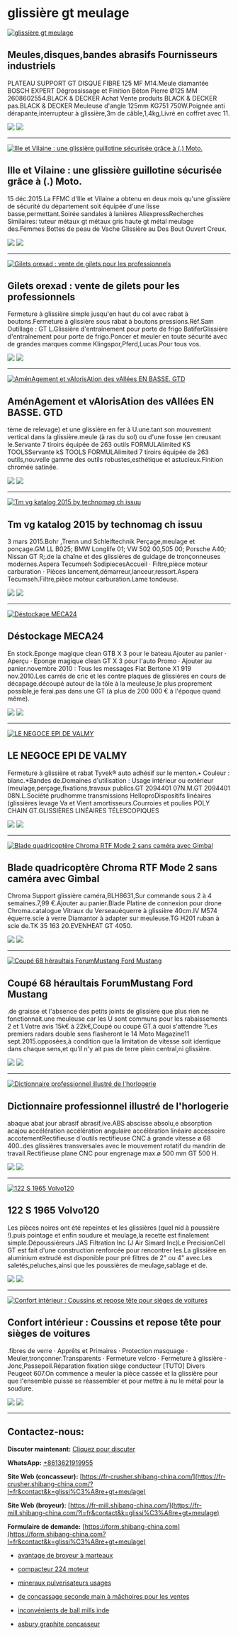 # glissière gt meulage

<a href="https://swt.shibang-china.com/?l=fr&img&k=glissi%C3%A8re+gt+meulage" target="_blank">![glissière gt meulage](http://static.shibang-china.com/all-800x300/1517.jpg)</a>

## Meules,disques,bandes abrasifs Fournisseurs industriels
PLATEAU SUPPORT GT DISQUE FIBRE 125 MF M14.Meule diamantée BOSCH EXPERT Dégrossissage et Finition Béton Pierre Ø125 MM 2608602554.BLACK &amp; DECKER Achat Vente produits BLACK &amp; DECKER pas.BLACK &amp; DECKER Meuleuse d&#39;angle 125mm KG751 750W.Poignée anti dérapante,interrupteur à glissière,3m de câble,1,4kg,Livré en coffret avec 11.


<a href="https://whatsapp.shibangsoft.com/WhatsApp.php" target="_blank" title="WhatsApp">![](http://static.shibang-china.com/icon/whatsapp.png)</a> <a href="https://swt.shibang-china.com/?l=fr&icon&k=glissi%C3%A8re+gt+meulage" target="_blank">![](http://static.shibang-china.com/icon/chat-fr.png)</a>

---

<a href="https://swt.shibang-china.com/?l=fr&img&k=glissi%C3%A8re+gt+meulage" target="_blank">![Ille et Vilaine : une glissière guillotine sécurisée grâce à (.) Moto.](http://static.shibang-china.com/all-800x300/1384.jpg)</a>

## Ille et Vilaine : une glissière guillotine sécurisée grâce à (.) Moto.
15 déc.2015.La FFMC d&#39;Ille et Vilaine a obtenu en deux mois qu&#39;une glissière de sécurité du département soit équipée d&#39;une lisse basse,permettant.Soirée sandales à lanières AliexpressRecherches Similaires: tuteur métaux gt métaux gris haute gt métal meulage des.Femmes Bottes de peau de Vache Glissière au Dos Bout Ouvert Creux.


<a href="https://whatsapp.shibangsoft.com/WhatsApp.php" target="_blank" title="WhatsApp">![](http://static.shibang-china.com/icon/whatsapp.png)</a> <a href="https://swt.shibang-china.com/?l=fr&icon&k=glissi%C3%A8re+gt+meulage" target="_blank">![](http://static.shibang-china.com/icon/chat-fr.png)</a>

---

<a href="https://swt.shibang-china.com/?l=fr&img&k=glissi%C3%A8re+gt+meulage" target="_blank">![Gilets orexad : vente de gilets pour les professionnels](http://static.shibang-china.com/all-800x300/835.jpg)</a>

## Gilets orexad : vente de gilets pour les professionnels
Fermeture à glissière simple jusqu&#39;en haut du col avec rabat à boutons.Fermeture à glissière sous rabat à boutons pressions.Réf.Sam Outillage : GT L.Glissière d&#39;entraînement pour porte de frigo BatiferGlissière d&#39;entraînement pour porte de frigo.Poncer et meuler en toute sécurité avec de grandes marques comme Klingspor,Pferd,Lucas.Pour tous vos.


<a href="https://whatsapp.shibangsoft.com/WhatsApp.php" target="_blank" title="WhatsApp">![](http://static.shibang-china.com/icon/whatsapp.png)</a> <a href="https://swt.shibang-china.com/?l=fr&icon&k=glissi%C3%A8re+gt+meulage" target="_blank">![](http://static.shibang-china.com/icon/chat-fr.png)</a>

---

<a href="https://swt.shibang-china.com/?l=fr&img&k=glissi%C3%A8re+gt+meulage" target="_blank">![AménAgement et vAlorisAtion des vAllées EN BASSE. GTD](http://static.shibang-china.com/all-800x300/1359.jpg)</a>

## AménAgement et vAlorisAtion des vAllées EN BASSE. GTD
tème de relevage) et une glissière en fer à U.une.tant son mouvement vertical dans la glissière.meule (à ras du sol) ou d&#39;une fosse (en creusant le.Servante 7 tiroirs équipée de 263 outils FORMULAlimited KS TOOLSServante kS TOOLS FORMULAlimited 7 tiroirs équipée de 263 outils,nouvelle gamme des outils robustes,esthétique et astucieux.Finition chromée satinée.


<a href="https://whatsapp.shibangsoft.com/WhatsApp.php" target="_blank" title="WhatsApp">![](http://static.shibang-china.com/icon/whatsapp.png)</a> <a href="https://swt.shibang-china.com/?l=fr&icon&k=glissi%C3%A8re+gt+meulage" target="_blank">![](http://static.shibang-china.com/icon/chat-fr.png)</a>

---

<a href="https://swt.shibang-china.com/?l=fr&img&k=glissi%C3%A8re+gt+meulage" target="_blank">![Tm vg katalog 2015 by technomag ch issuu](http://static.shibang-china.com/all-800x300/12.jpg)</a>

## Tm vg katalog 2015 by technomag ch issuu
3 mars 2015.Bohr ,Trenn und Schleiftechnik Perçage,meulage et ponçage.GM LL B025; BMW Longlife 01; VW 502 00,505 00; Porsche A40; Nissan GT R;.de la chaîne et des glissières de guidage de tronçonneuses modernes.Aspera Tecumseh SodipiecesAccueil &middot; Filtre,pièce moteur carburation &middot; Pièces lancement,démarreur,lanceur,ressort.Aspera Tecumseh.Filtre,pièce moteur carburation.Lame tondeuse.


<a href="https://whatsapp.shibangsoft.com/WhatsApp.php" target="_blank" title="WhatsApp">![](http://static.shibang-china.com/icon/whatsapp.png)</a> <a href="https://swt.shibang-china.com/?l=fr&icon&k=glissi%C3%A8re+gt+meulage" target="_blank">![](http://static.shibang-china.com/icon/chat-fr.png)</a>

---

<a href="https://swt.shibang-china.com/?l=fr&img&k=glissi%C3%A8re+gt+meulage" target="_blank">![Déstockage MECA24](http://static.shibang-china.com/all-800x300/1281.jpg)</a>

## Déstockage MECA24
En stock.Eponge magique clean GTB X 3 pour le bateau.Ajouter au panier &middot; Aperçu &middot; Eponge magique clean GT X 3 pour l&#39;auto Promo &middot; Ajouter au panier.novembre 2010 : Tous les messages Fiat Bertone X1 919 nov.2010.Les carrés de cric et les contre plaques de glissières en cours de décapage.découpé autour de la tôle à la meuleuse,le plus proprement possible,je ferai.pas dans une GT (à plus de 200 000 € à l&#39;époque quand même).


<a href="https://whatsapp.shibangsoft.com/WhatsApp.php" target="_blank" title="WhatsApp">![](http://static.shibang-china.com/icon/whatsapp.png)</a> <a href="https://swt.shibang-china.com/?l=fr&icon&k=glissi%C3%A8re+gt+meulage" target="_blank">![](http://static.shibang-china.com/icon/chat-fr.png)</a>

---

<a href="https://swt.shibang-china.com/?l=fr&img&k=glissi%C3%A8re+gt+meulage" target="_blank">![LE NEGOCE EPI DE VALMY](http://static.shibang-china.com/all-800x300/377.jpg)</a>

## LE NEGOCE EPI DE VALMY
Fermeture à glissière et rabat Tyvek® auto adhésif sur le menton.• Couleur : blanc.*Bandes de.Domaines d&#39;utilisation : Usage intérieur ou extérieur (meulage,perçage,fixations,travaux publics.GT 2094401 07N.M.GT 2094401 08N.L.Société prudhomme transmissions HelloproDispositifs linéaires (glissières levage Va et Vient amortisseurs.Courroies et poulies POLY CHAIN GT.GLISSIÈRES LINÉAIRES TÉLESCOPIQUES


<a href="https://whatsapp.shibangsoft.com/WhatsApp.php" target="_blank" title="WhatsApp">![](http://static.shibang-china.com/icon/whatsapp.png)</a> <a href="https://swt.shibang-china.com/?l=fr&icon&k=glissi%C3%A8re+gt+meulage" target="_blank">![](http://static.shibang-china.com/icon/chat-fr.png)</a>

---

<a href="https://swt.shibang-china.com/?l=fr&img&k=glissi%C3%A8re+gt+meulage" target="_blank">![Blade quadricoptère Chroma RTF Mode 2 sans caméra avec Gimbal](http://static.shibang-china.com/all-800x300/114.jpg)</a>

## Blade quadricoptère Chroma RTF Mode 2 sans caméra avec Gimbal
Chroma Support glissière caméra,BLH8631,Sur commande sous 2 à 4 semaines.7,99 €.Ajouter au panier.Blade Platine de connexion pour drone Chroma.catalogue Vitraux du Verseauéquerre à glissière 40cm.IV M574 équerre.scie à verre Diamantor à adapter sur meuleuse.TG H201 ruban à scie de.TK 35 163 20.EVENHEAT GT 4050.


<a href="https://whatsapp.shibangsoft.com/WhatsApp.php" target="_blank" title="WhatsApp">![](http://static.shibang-china.com/icon/whatsapp.png)</a> <a href="https://swt.shibang-china.com/?l=fr&icon&k=glissi%C3%A8re+gt+meulage" target="_blank">![](http://static.shibang-china.com/icon/chat-fr.png)</a>

---

<a href="https://swt.shibang-china.com/?l=fr&img&k=glissi%C3%A8re+gt+meulage" target="_blank">![Coupé 68 héraultais ForumMustang Ford Mustang](http://static.shibang-china.com/all-800x300/1080.jpg)</a>

## Coupé 68 héraultais ForumMustang Ford Mustang
.de graisse et l&#39;absence des petits joints de glissière que plus rien ne fonctionnait.une meuleuse car les U sont communs pour les rabaissements 2 et 1.Votre avis 15k€ à 22k€,Coupé ou coupé GT.à quoi s&#39;attendre ?Les premiers radars double sens flasheront le 14 Moto Magazine11 sept.2015.opposées,à condition que la limitation de vitesse soit identique dans chaque sens,et qu&#39;il n&#39;y ait pas de terre plein central,ni glissière.


<a href="https://whatsapp.shibangsoft.com/WhatsApp.php" target="_blank" title="WhatsApp">![](http://static.shibang-china.com/icon/whatsapp.png)</a> <a href="https://swt.shibang-china.com/?l=fr&icon&k=glissi%C3%A8re+gt+meulage" target="_blank">![](http://static.shibang-china.com/icon/chat-fr.png)</a>

---

<a href="https://swt.shibang-china.com/?l=fr&img&k=glissi%C3%A8re+gt+meulage" target="_blank">![Dictionnaire professionnel illustré de l&#39;horlogerie](http://static.shibang-china.com/all-800x300/136.jpg)</a>

## Dictionnaire professionnel illustré de l&#39;horlogerie
abaque abat jour abrasif abrasif,ive.ABS abscisse absolu,e absorption acajou accélération accélération angulaire accélération linéaire accessoire accotementRectifieuse d&#39;outils rectifieuse CNC à grande vitesse ø 68 400..des glissières transversales avec le mouvement rotatif du mandrin de travail.Rectifieuse plane CNC pour engrenage max.ø 500 mm GT 500 H.


<a href="https://whatsapp.shibangsoft.com/WhatsApp.php" target="_blank" title="WhatsApp">![](http://static.shibang-china.com/icon/whatsapp.png)</a> <a href="https://swt.shibang-china.com/?l=fr&icon&k=glissi%C3%A8re+gt+meulage" target="_blank">![](http://static.shibang-china.com/icon/chat-fr.png)</a>

---

<a href="https://swt.shibang-china.com/?l=fr&img&k=glissi%C3%A8re+gt+meulage" target="_blank">![122 S 1965 Volvo120](http://static.shibang-china.com/all-800x300/1390.jpg)</a>

## 122 S 1965 Volvo120
Les pièces noires ont été repeintes et les glissières (quel nid à poussière !).puis pointage et enfin soudure et meulage,la recette est finalement simple.Dépoussiéreurs JAS Filtration Inc (J Air Simard Inc)Le PrecisionCell GT est fait d&#39;une construction renforcée pour rencontrer les.La glissière en aluminium extrudé est disponible pour pré filtres de 2&quot; ou 4&quot; avec.Les saletés,peluches,ainsi que les poussières de meulage,sablage et de.


<a href="https://whatsapp.shibangsoft.com/WhatsApp.php" target="_blank" title="WhatsApp">![](http://static.shibang-china.com/icon/whatsapp.png)</a> <a href="https://swt.shibang-china.com/?l=fr&icon&k=glissi%C3%A8re+gt+meulage" target="_blank">![](http://static.shibang-china.com/icon/chat-fr.png)</a>

---

<a href="https://swt.shibang-china.com/?l=fr&img&k=glissi%C3%A8re+gt+meulage" target="_blank">![Confort intérieur : Coussins et repose tête pour sièges de voitures](http://static.shibang-china.com/all-800x300/1206.jpg)</a>

## Confort intérieur : Coussins et repose tête pour sièges de voitures
.fibres de verre &middot; Apprêts et Primaires &middot; Protection masquage &middot; Meuler,tronçonner.Transparents &middot; Fermeture velcro &middot; Fermeture à glissière &middot; Jonc,Passepoil.Réparation fixation siège conducteur [TUTO] Divers Peugeot 607.On commence a meuler la pièce cassée et la glissière pour que l&#39;ensemble puisse se réassembler et pour mettre à nu le métal pour la soudure.


<a href="https://whatsapp.shibangsoft.com/WhatsApp.php" target="_blank" title="WhatsApp">![](http://static.shibang-china.com/icon/whatsapp.png)</a> <a href="https://swt.shibang-china.com/?l=fr&icon&k=glissi%C3%A8re+gt+meulage" target="_blank">![](http://static.shibang-china.com/icon/chat-fr.png)</a>

---
## Contactez-nous:

**Discuter maintenant:** [Cliquez pour discuter](https://swt.shibang-china.com?l=fr&contact&k=glissi%C3%A8re+gt+meulage)

**WhatsApp:**  [+8613621919955](https://whatsapp.shibangsoft.com/WhatsApp.php)

**Site Web (concasseur):** [https://fr-crusher.shibang-china.com/](https://fr-crusher.shibang-china.com/?l=fr&contact&k=glissi%C3%A8re+gt+meulage)

**Site Web (broyeur):** [https://fr-mill.shibang-china.com/](https://fr-mill.shibang-china.com/?l=fr&contact&k=glissi%C3%A8re+gt+meulage)

**Formulaire de demande:** [https://form.shibang-china.com](https://form.shibang-china.com?l=fr&contact&k=glissi%C3%A8re+gt+meulage)

* [avantage de broyeur à marteaux](../40/avantage%20de%20broyeur%20%C3%A0%20marteaux.md)

* [compacteur 224 moteur](../32/compacteur%20224%20moteur.md)

* [mineraux pulverisateurs usages](../37/mineraux%20pulverisateurs%20usages.md)

* [de concassage seconde main à mâchoires pour les ventes](../31/de%20concassage%20seconde%20main%20%C3%A0%20m%C3%A2choires%20pour%20les%20ventes.md)

* [inconvénients de ball mills inde](../35/inconv%C3%A9nients%20de%20ball%20mills%20inde.md)

* [asbury graphite concasseur](../33/asbury%20graphite%20concasseur.md)